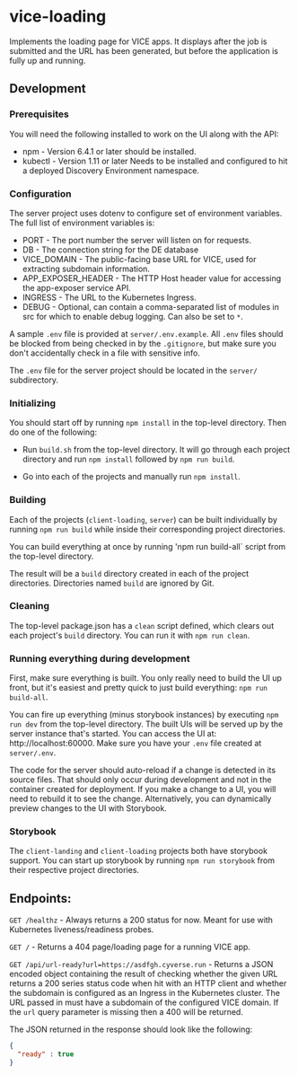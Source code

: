 vice-loading
=================

Implements the loading page for VICE apps. It displays after the job is submitted and the URL has been generated, but before the application is fully up and running.

## Development

### Prerequisites

You will need the following installed to work on the UI along with the API:

* npm - Version 6.4.1 or later should be installed.
* kubectl - Version 1.11 or later Needs to be installed and configured to hit a deployed Discovery Environment namespace.

### Configuration

The server project uses dotenv to configure set of environment variables. The full list of environment variables is:

* PORT - The port number the server will listen on for requests.
* DB - The connection string for the DE database
* VICE_DOMAIN - The public-facing base URL for VICE, used for extracting subdomain information.
* APP_EXPOSER_HEADER - The HTTP Host header value for accessing the app-exposer service API.
* INGRESS - The URL to the Kubernetes Ingress.
* DEBUG - Optional, can contain a comma-separated list of modules in src for which to enable debug logging. Can also be set to `*`.

A sample `.env` file is provided at `server/.env.example`. All `.env` files should be blocked from being checked in by the `.gitignore`, but make sure you don't accidentally check in a file with sensitive info.

The `.env` file for the server project should be located in the `server/` subdirectory.

### Initializing

You should start off by running `npm install` in the top-level directory. Then do one of the following:

* Run `build.sh` from the top-level directory. It will go through each project directory and run `npm install` followed by `npm run build`.

* Go into each of the projects and manually run `npm install`.

### Building

Each of the projects (`client-loading`, `server`) can be built individually by running `npm run build` while inside their corresponding project directories.

You can build everything at once by running 'npm run build-all` script from the top-level directory.

The result will be a `build` directory created in each of the project directories. Directories named `build` are ignored by Git.

### Cleaning

The top-level package.json has a `clean` script defined, which clears out each project's `build` directory. You can run it with `npm run clean`.

### Running everything during development

First, make sure everything is built. You only really need to build the UI up front, but it's easiest and pretty quick to just build everything: `npm run build-all`.

You can fire up everything (minus storybook instances) by executing `npm run dev` from the top-level directory. The built UIs will be served up by the server instance that's started. You can access the UI at: http://localhost:60000. Make sure you have your `.env` file created at `server/.env`.

The code for the server should auto-reload if a change is detected in its source files. That should only occur during development and not in the container created for deployment. If you make a change to a UI, you will need to rebuild it to see the change. Alternatively, you can dynamically preview changes to the UI with Storybook.

### Storybook

The `client-landing` and `client-loading` projects both have storybook support. You can start up storybook by running `npm run storybook` from their respective project directories.

## Endpoints:

`GET /healthz` - Always returns a 200 status for now. Meant for use with Kubernetes liveness/readiness probes.

`GET /` - Returns a 404 page/loading page for a running VICE app.

`GET /api/url-ready?url=https://asdfgh.cyverse.run` - Returns a JSON encoded object containing the result of checking whether the given URL returns a 200 series status code when hit with an HTTP client and whether the subdomain is configured as an Ingress in the Kubernetes cluster. The URL passed in must have a subdomain of the configured VICE domain. If the `url` query parameter is missing then a 400 will be returned.

The JSON returned in the response should look like the following:

```json
{
  "ready" : true
}
```
